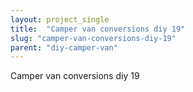 ```yaml
---
layout: project_single
title:  "Camper van conversions diy 19"
slug: "camper-van-conversions-diy-19"
parent: "diy-camper-van"
---
```

Camper van conversions diy 19